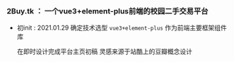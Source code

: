 ### 2Buy.tk ： 一个vue3+element-plus前端的校园二手交易平台

* 初init : 2021.01.29 确定技术选型 `vue3+element-plus` 作为前端主要框架组件库

  在即时设计完成平台主页初稿 灵感来源于站酷上的豆瓣概念设计

